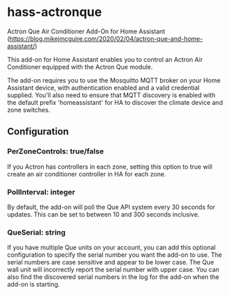 # hass-actronque
Actron Que Air Conditioner Add-On for Home Assistant (https://blog.mikejmcguire.com/2020/02/04/actron-que-and-home-assistant/)

This add-on for Home Assistant enables you to control an Actron Air Conditioner equipped with the Actron Que module. 

The add-on requires you to use the Mosquitto MQTT broker on your Home Assistant device, with authentication enabled and a valid credential supplied. You'll also need to ensure that MQTT discovery is enabled with the default prefix 'homeassistant' for HA to discover the climate device and zone switches.

## Configuration
### PerZoneControls: true/false
If you Actron has controllers in each zone, setting this option to true will create an air conditioner controller in HA for each zone.

### PollInterval: integer
By default, the add-on will poll the Que API system every 30 seconds for updates. This can be set to between 10 and 300 seconds inclusive.

### QueSerial: string
If you have multiple Que units on your account, you can add this optional configuration to specify the serial number you want the add-on to use. The serial numbers are case sensitive and appear to be lower case. The Que wall unit will incorrectly report the serial number with upper case. You can also find the discovered serial numbers in the log for the add-on when the add-on is starting.